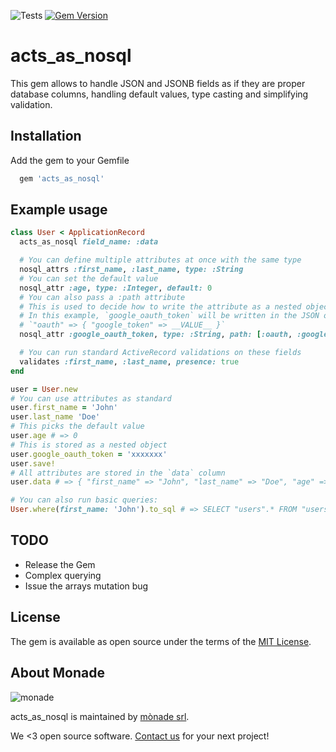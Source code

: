 ![Tests](https://github.com/monade/acts_as_nosql/actions/workflows/test.yml/badge.svg)
[![Gem Version](https://badge.fury.io/rb/acts_as_nosql.svg)](https://badge.fury.io/rb/acts_as_nosql)

# acts_as_nosql

This gem allows to handle JSON and JSONB fields as if they are proper database columns, handling default values, type casting and simplifying validation.

## Installation

Add the gem to your Gemfile

```ruby
  gem 'acts_as_nosql'
```

## Example usage

```ruby
class User < ApplicationRecord
  acts_as_nosql field_name: :data

  # You can define multiple attributes at once with the same type
  nosql_attrs :first_name, :last_name, type: :String
  # You can set the default value
  nosql_attr :age, type: :Integer, default: 0
  # You can also pass a :path attribute
  # This is used to decide how to write the attribute as a nested object
  # In this example, `google_oauth_token` will be written in the JSON object as:
  # `"oauth" => { "google_token" => __VALUE__ }`
  nosql_attr :google_oauth_token, type: :String, path: [:oauth, :google_token]

  # You can run standard ActiveRecord validations on these fields
  validates :first_name, :last_name, presence: true
end

user = User.new
# You can use attributes as standard
user.first_name = 'John'
user.last_name 'Doe'
# This picks the default value
user.age # => 0
# This is stored as a nested object
user.google_oauth_token = 'xxxxxxx'
user.save!
# All attributes are stored in the `data` column
user.data # => { "first_name" => "John", "last_name" => "Doe", "age" => 0, "oauth" => { "google_token" => "xxxxxxx" }}

# You can also run basic queries:
User.where(first_name: 'John').to_sql # => SELECT "users".* FROM "users" WHERE "users"."data"->>"first_name" = 'John'
```

## TODO
* Release the Gem
* Complex querying
* Issue the arrays mutation bug

## License

The gem is available as open source under the terms of the [MIT License](https://opensource.org/licenses/MIT).

About Monade
----------------

![monade](https://monade.io/wp-content/uploads/2021/06/monadelogo.png)

acts_as_nosql is maintained by [mònade srl](https://monade.io/en/home-en/).

We <3 open source software. [Contact us](https://monade.io/en/contact-us/) for your next project!
